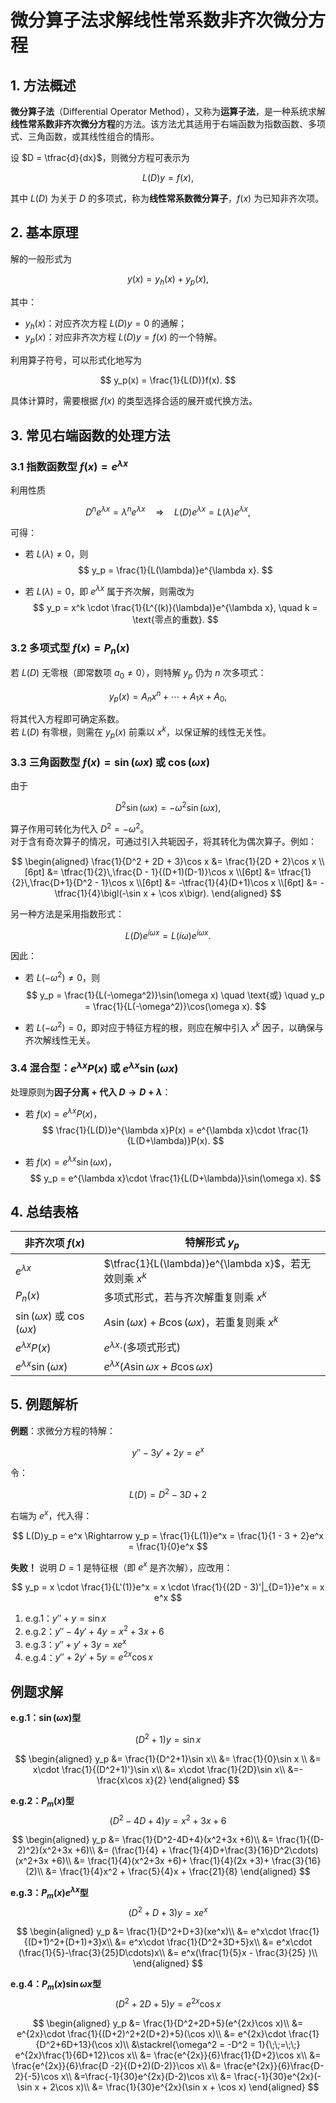 # 微分算子法求解线性常系数非齐次微分方程

## 1. 方法概述

**微分算子法**（Differential Operator Method），又称为**运算子法**，是一种系统求解**线性常系数非齐次微分方程**的方法。该方法尤其适用于右端函数为指数函数、多项式、三角函数，或其线性组合的情形。

设 $D = \tfrac{d}{dx}$，则微分方程可表示为

$$
L(D)y = f(x),
$$

其中 $L(D)$ 为关于 $D$ 的多项式，称为**线性常系数微分算子**，$f(x)$ 为已知非齐次项。


## 2. 基本原理

解的一般形式为

$$
y(x) = y_h(x) + y_p(x),
$$

其中：

- $y_h(x)$：对应齐次方程 $L(D)y = 0$ 的通解；
- $y_p(x)$：对应非齐次方程 $L(D)y = f(x)$ 的一个特解。

利用算子符号，可以形式化地写为

$$
y_p(x) = \frac{1}{L(D)}f(x).
$$

具体计算时，需要根据 $f(x)$ 的类型选择合适的展开或代换方法。


## 3. 常见右端函数的处理方法

### 3.1 指数函数型 $f(x) = e^{\lambda x}$

利用性质

$$
D^n e^{\lambda x} = \lambda^n e^{\lambda x}
\quad \Rightarrow \quad
L(D)e^{\lambda x} = L(\lambda)e^{\lambda x},
$$

可得：

- 若 $L(\lambda) \neq 0$，则
  $$
  y_p = \frac{1}{L(\lambda)}e^{\lambda x}.
  $$

- 若 $L(\lambda) = 0$，即 $e^{\lambda x}$ 属于齐次解，则需改为
  $$
  y_p = x^k \cdot \frac{1}{L^{(k)}(\lambda)}e^{\lambda x}, \quad 
  k = \text{零点的重数}.
  $$



### 3.2 多项式型 $f(x) = P_n(x)$

若 $L(D)$ 无零根（即常数项 $a_0 \neq 0$），则特解 $y_p$ 仍为 $n$ 次多项式：

$$
y_p(x) = A_n x^n + \cdots + A_1 x + A_0,
$$

将其代入方程即可确定系数。  
若 $L(D)$ 有零根，则需在 $y_p(x)$ 前乘以 $x^k$，以保证解的线性无关性。



### 3.3 三角函数型 $f(x) = \sin(\omega x)$ 或 $\cos(\omega x)$

由于

$$
D^2 \sin(\omega x) = -\omega^2 \sin(\omega x),
$$

算子作用可转化为代入 $D^2 = -\omega^2$。  
对于含有奇次算子的情况，可通过引入共轭因子，将其转化为偶次算子。例如：

$$
\begin{aligned}
\frac{1}{D^2 + 2D + 3}\cos x 
&= \frac{1}{2D + 2}\cos x \\[6pt]
&= \tfrac{1}{2}\,\frac{D - 1}{(D+1)(D-1)}\cos x \\[6pt]
&= \tfrac{1}{2}\,\frac{D+1}{D^2 - 1}\cos x \\[6pt]
&= -\tfrac{1}{4}(D+1)\cos x \\[6pt]
&= -\tfrac{1}{4}\bigl(-\sin x + \cos x\bigr).
\end{aligned}
$$

另一种方法是采用指数形式：

$$
L(D)e^{i\omega x} = L(i\omega)e^{i\omega x}.
$$

因此：

- 若 $L(-\omega^2) \neq 0$，则
  $$
  y_p = \frac{1}{L(-\omega^2)}\sin(\omega x) 
  \quad \text{或} \quad 
  y_p = \frac{1}{L(-\omega^2)}\cos(\omega x).
  $$

- 若 $L(-\omega^2) = 0$，即对应于特征方程的根，则应在解中引入 $x^k$ 因子，以确保与齐次解线性无关。



### 3.4 混合型：$e^{\lambda x}P(x)$ 或 $e^{\lambda x}\sin(\omega x)$

处理原则为**因子分离 + 代入 $D \to D+\lambda$**：

- 若 $f(x) = e^{\lambda x}P(x)$，
  $$
  \frac{1}{L(D)}e^{\lambda x}P(x)
  = e^{\lambda x}\cdot \frac{1}{L(D+\lambda)}P(x).
  $$

- 若 $f(x) = e^{\lambda x}\sin(\omega x)$，
  $$
  y_p = e^{\lambda x}\cdot \frac{1}{L(D+\lambda)}\sin(\omega x).
  $$



## 4. 总结表格

| 非齐次项 $f(x)$                      | 特解形式 $y_p$                                         |
| ------------------------------------ | ------------------------------------------------------ |
| $e^{\lambda x}$                      | $\tfrac{1}{L(\lambda)}e^{\lambda x}$，若无效则乘 $x^k$ |
| $P_n(x)$                             | 多项式形式，若与齐次解重复则乘 $x^k$                   |
| $\sin(\omega x)$ 或 $\cos(\omega x)$ | $A\sin(\omega x)+B\cos(\omega x)$，若重复则乘 $x^k$    |
| $e^{\lambda x}P(x)$                  | $e^{\lambda x}\cdot$(多项式形式)                       |
| $e^{\lambda x}\sin(\omega x)$        | $e^{\lambda x}(A\sin\omega x+B\cos\omega x)$           |


## 5. 例题解析

**例题**：求微分方程的特解：

$$
y'' - 3y' + 2y = e^{x}
$$

令：

$$
L(D) = D^2 - 3D + 2
$$

右端为 $e^x$，代入得：

$$
L(D)y_p = e^x \Rightarrow y_p = \frac{1}{L(1)}e^x = \frac{1}{1 - 3 + 2}e^x = \frac{1}{0}e^x
$$

**失败！** 说明 $D=1$ 是特征根（即 $e^x$ 是齐次解），应改用：

$$
y_p = x \cdot \frac{1}{L'(1)}e^x = x \cdot \frac{1}{(2D - 3)'|_{D=1}}e^x = x e^x
$$


1. e.g.1：$y'' + y = \sin x$
2. e.g.2：$y'' - 4y' + 4y = x^2+3x +6$
3. e.g.3：$y'' + y' +3y = xe^x$
4. e.g.4：$y'' + 2y' + 5y = e^{2x}\cos x$

## 例题求解

**e.g.1：$\sin(\omega x)$型**

$$
(D^2+1)y = \sin x
$$

$$
\begin{aligned}
    y_p &= \frac{1}{D^2+1}\sin x\\
    &= \frac{1}{0}\sin x \\
    &= x\cdot \frac{1}{(D^2+1)'}\sin x\\
    &= x\cdot \frac{1}{2D}\sin x\\
    &=- \frac{x\cos x}{2}
\end{aligned}
$$

**e.g.2：$P_m(x)$型**
$$
(D^2-4D+4)y = x^2+3x +6
$$

$$
\begin{aligned}
    y_p &= \frac{1}{D^2-4D+4}(x^2+3x +6)\\
    &= \frac{1}{(D-2)^2}(x^2+3x +6)\\
    &= (\frac{1}{4} + \frac{1}{4}D+\frac{3}{16}D^2\cdots)(x^2+3x +6)\\
    &= \frac{1}{4}(x^2+3x +6)+ \frac{1}{4}(2x +3)+ \frac{3}{16}(2)\\
    &= \frac{1}{4}x^2 + \frac{5}{4}x + \frac{21}{8}
\end{aligned}
$$

**e.g.3：$P_m(x)e^{\lambda x}$型**
$$
(D^2+D+3)y = xe^x
$$

$$
\begin{aligned}
    y_p &= \frac{1}{D^2+D+3}(xe^x)\\
    &= e^x\cdot \frac{1}{(D+1)^2+(D+1)+3}x\\
    &= e^x\cdot \frac{1}{D^2+3D+5}x\\
    &= e^x\cdot (\frac{1}{5}-\frac{3}{25}D\cdots)x\\
    &= e^x(\frac{1}{5}x - \frac{3}{25} )\\
\end{aligned}
$$


**e.g.4：$P_m(x)\sin\omega x$型**
$$
(D^2+2D+5)y = e^{2x}\cos x
$$

$$
\begin{aligned}
    y_p &= \frac{1}{D^2+2D+5}(e^{2x}\cos x)\\
    &= e^{2x}\cdot \frac{1}{(D+2)^2+2(D+2)+5}(\cos x)\\
    &= e^{2x}\cdot \frac{1}{D^2+6D+13}(\cos x)\\
    &\stackrel{\omega^2 = -D^2 = 1}{\;\;=\;\;} e^{2x}\frac{1}{6D+12}\cos x\\
    &= \frac{e^{2x}}{6}\frac{1}{D+2}\cos x\\
    &= \frac{e^{2x}}{6}\frac{D -2}{(D+2)(D-2)}\cos x\\
    &= \frac{e^{2x}}{6}\frac{D-2}{-5}\cos x\\
    &=\frac{-1}{30}e^{2x}(D-2)\cos x\\
    &= \frac{-1}{30}e^{2x}(-\sin x + 2\cos x)\\
    &= \frac{1}{30}e^{2x}(\sin x + \cos x)
\end{aligned}
$$